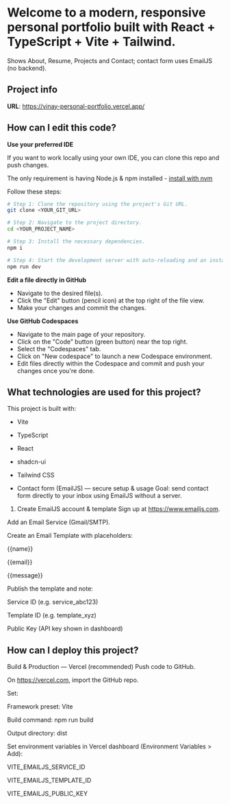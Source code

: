# Welcome to a modern, responsive personal portfolio built with React + TypeScript + Vite + Tailwind.
Shows About, Resume, Projects and Contact; contact form uses EmailJS (no backend).

## Project info

**URL**: https://vinay-personal-portfolio.vercel.app/
## How can I edit this code?

**Use your preferred IDE**

If you want to work locally using your own IDE, you can clone this repo and push changes. 

The only requirement is having Node.js & npm installed - [install with nvm](https://github.com/nvm-sh/nvm#installing-and-updating)

Follow these steps:

```sh
# Step 1: Clone the repository using the project's Git URL.
git clone <YOUR_GIT_URL>

# Step 2: Navigate to the project directory.
cd <YOUR_PROJECT_NAME>

# Step 3: Install the necessary dependencies.
npm i

# Step 4: Start the development server with auto-reloading and an instant preview.
npm run dev
```

**Edit a file directly in GitHub**

- Navigate to the desired file(s).
- Click the "Edit" button (pencil icon) at the top right of the file view.
- Make your changes and commit the changes.

**Use GitHub Codespaces**

- Navigate to the main page of your repository.
- Click on the "Code" button (green button) near the top right.
- Select the "Codespaces" tab.
- Click on "New codespace" to launch a new Codespace environment.
- Edit files directly within the Codespace and commit and push your changes once you're done.

## What technologies are used for this project?

This project is built with:

- Vite
- TypeScript
- React
- shadcn-ui
- Tailwind CSS

- Contact form (EmailJS) — secure setup & usage
Goal: send contact form directly to your inbox using EmailJS without a server.

1) Create EmailJS account & template
Sign up at https://www.emailjs.com.

Add an Email Service (Gmail/SMTP).

Create an Email Template with placeholders:

{{name}}

{{email}}

{{message}}

Publish the template and note:

Service ID (e.g. service_abc123)

Template ID (e.g. template_xyz)

Public Key (API key shown in dashboard)

## How can I deploy this project?

Build & Production — Vercel (recommended)
Push code to GitHub.

On https://vercel.com, import the GitHub repo.

Set:

Framework preset: Vite

Build command: npm run build

Output directory: dist

Set environment variables in Vercel dashboard (Environment Variables > Add):

VITE_EMAILJS_SERVICE_ID

VITE_EMAILJS_TEMPLATE_ID

VITE_EMAILJS_PUBLIC_KEY

